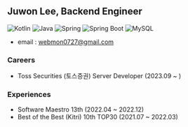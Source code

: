 ## Juwon Lee, Backend Engineer

![Kotlin](https://img.shields.io/badge/Kotlin-7F52FF?style=flat-square&logo=Kotlin&logoColor=white)
![Java](https://img.shields.io/badge/Java-007396?style=flat-square&logo=JAVA&logoColor=white)
![Spring](https://img.shields.io/badge/Spring-6DB33F?style=flat-square&logo=Spring&logoColor=white)
![Spring Boot](https://img.shields.io/badge/SpringBoot-6DB33F?style=flat-square&logo=SpringBoot&logoColor=white)
![MySQL](https://img.shields.io/badge/MySQL-4479A1?style=flat-square&logo=MySQL&logoColor=white)


- email : webmon0727@gmail.com


### Careers
- Toss Securities (토스증권) Server Developer (2023.09 ~ )


### Experiences

- Software Maestro 13th (2022.04 ~ 2022.12)
- Best of the Best (Kitri) 10th TOP30 (2021.07 ~ 2022.03)
